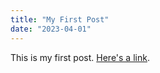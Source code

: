 ```yaml
---
title: "My First Post"
date: "2023-04-01"
---
```


This is my first post. [Here's a link](http://example.com).
